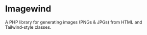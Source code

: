 # Imagewind

A PHP library for generating images (PNGs & JPGs) from HTML and Tailwind-style classes.
